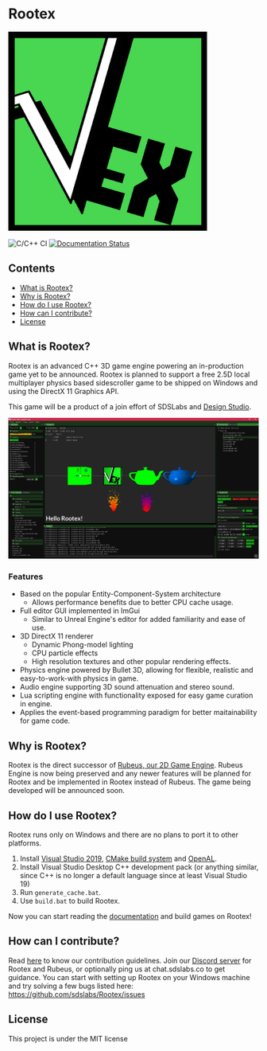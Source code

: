 # Rootex

<img src="/rootex/assets/rootex.png" width=400 />

![C/C++ CI](https://github.com/sdslabs/Rootex/workflows/C/C++%20CI/badge.svg)
[![Documentation Status](https://readthedocs.org/projects/rootex/badge/?version=latest)](https://rootex.readthedocs.io/en/latest/?badge=latest)

## Contents

* [What is Rootex?](#what)
* [Why is Rootex?](#why)
* [How do I use Rootex?](#setup)
* [How can I contribute?](#how)
* [License](#license)

## <a name=what>What is Rootex?

Rootex is an advanced C++ 3D game engine powering an in-production game yet to be announced. Rootex is planned to support a free 2.5D local multiplayer physics based sidescroller game to be shipped on Windows and using the DirectX 11 Graphics API.

This game will be a product of a join effort of SDSLabs and [Design Studio](https://designstudio.cc/).

<img src="/rootex/assets/editor.png"/>

### Features

* Based on the popular Entity-Component-System architecture
  * Allows performance benefits due to better CPU cache usage. 
* Full editor GUI implemented in ImGui
  * Similar to Unreal Engine's editor for added familiarity and ease of use.
* 3D DirectX 11 renderer
  * Dynamic Phong-model lighting 
  * CPU particle effects
  * High resolution textures and other popular rendering effects.
* Physics engine powered by Bullet 3D, allowing for flexible, realistic and easy-to-work-with physics in game.
* Audio engine supporting 3D sound attenuation and stereo sound.
* Lua scripting engine with functionality exposed for easy game curation in engine.
* Applies the event-based programming paradigm for better maitainability for game code.

## <a name=why>Why is Rootex?

Rootex is the direct successor of [Rubeus, our 2D Game Engine](https://github.com/sdslabs/Rubeus). Rubeus Engine is now being preserved and any newer features will be planned for Rootex and be implemented in Rootex instead of Rubeus. The game being developed will be announced soon. 

## <a name=setup>How do I use Rootex?

Rootex runs only on Windows and there are no plans to port it to other platforms.

1. Install [Visual Studio 2019](https://visualstudio.microsoft.com/vs/), [CMake build system](https://cmake.org/download/) and [OpenAL](https://www.openal.org/).
2. Install Visual Studio Desktop C++ development pack (or anything similar, since C++ is no longer a default language since at least Visual Studio 19)
3. Run `generate_cache.bat`.
4. Use `build.bat` to build Rootex.

Now you can start reading the [documentation](https://rootex.readthedocs.io/) and build games on Rootex!

## <a name=how>How can I contribute?

Read [here](CONTRIBUTING.md) to know our contribution guidelines. Join our [Discord server](https://discord.gg/HtVxfqt) for Rootex and Rubeus, or optionally ping us at chat.sdslabs.co to get guidance. You can start with setting up Rootex on your Windows machine and try solving a few bugs listed here: https://github.com/sdslabs/Rootex/issues

## <a name=license>License

This project is under the MIT license
